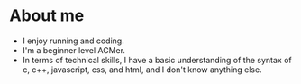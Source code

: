 # About me


- I enjoy running and coding.
- I'm a beginner level ACMer.
- In terms of technical skills, I have a basic understanding of the syntax of c, c++, javascript, css, and html, and I don't know anything else.
